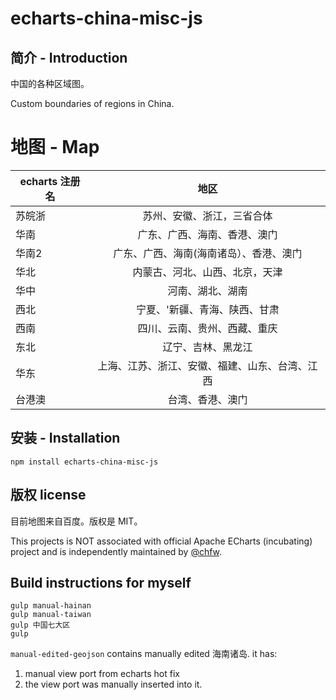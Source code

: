 # echarts-china-misc-js

## 简介 - Introduction

中国的各种区域图。

Custom boundaries of regions in China.

# 地图 - Map

| echarts 注册名 | 地区 |
| ------------------|:-------:|
| 苏皖浙             | 苏州、安徽、浙江，三省合体 |
| 华南               | 广东、广西、海南、香港、澳门 |
| 华南2               | 广东、广西、海南(海南诸岛）、香港、澳门 |
| 华北               | 内蒙古、河北、山西、北京，天津 |
| 华中               | 河南、湖北、湖南             |
| 西北               | 宁夏、'新疆、青海、陕西、甘肃 |
| 西南               |   四川、云南、贵州、西藏、重庆|
| 东北               |    辽宁、吉林、黑龙江 |
| 华东               |  上海、江苏、浙江、安徽、福建、山东、台湾、江西|
| 台港澳             | 台湾、香港、澳门 |

## 安装 - Installation

```
npm install echarts-china-misc-js
```

## 版权 license

目前地图来自百度。版权是 MIT。

This projects is NOT associated with official Apache ECharts (incubating) project and is independently maintained by [@chfw](https://github.com/chfw).


## Build instructions for myself

```
gulp manual-hainan
gulp manual-taiwan
gulp 中国七大区
gulp
```

`manual-edited-geojson` contains manually edited 海南诸岛. it has:

1. manual view port from echarts hot fix
2. the view port was manually inserted into it.

